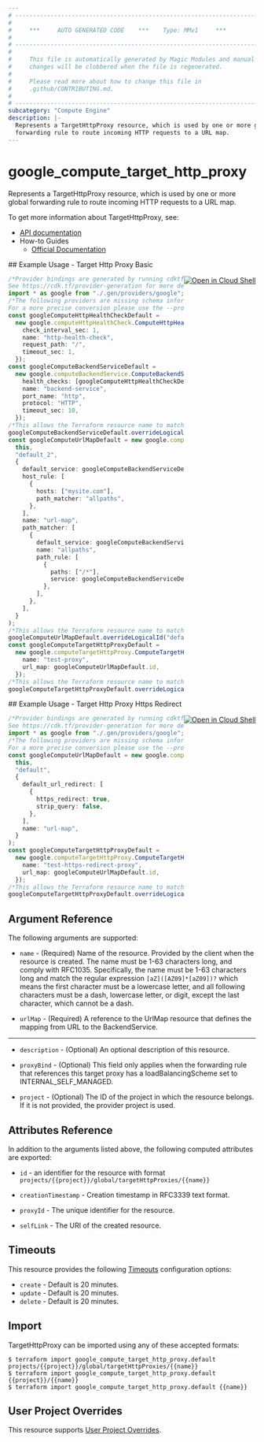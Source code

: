 ```yaml
---
# ----------------------------------------------------------------------------
#
#     ***     AUTO GENERATED CODE    ***    Type: MMv1     ***
#
# ----------------------------------------------------------------------------
#
#     This file is automatically generated by Magic Modules and manual
#     changes will be clobbered when the file is regenerated.
#
#     Please read more about how to change this file in
#     .github/CONTRIBUTING.md.
#
# ----------------------------------------------------------------------------
subcategory: "Compute Engine"
description: |-
  Represents a TargetHttpProxy resource, which is used by one or more global
  forwarding rule to route incoming HTTP requests to a URL map.
---
```


# google\_compute\_target\_http\_proxy

Represents a TargetHttpProxy resource, which is used by one or more global
forwarding rule to route incoming HTTP requests to a URL map.

To get more information about TargetHttpProxy, see:

* [API documentation](https://cloud.google.com/compute/docs/reference/v1/targetHttpProxies)
* How-to Guides
  * [Official Documentation](https://cloud.google.com/compute/docs/load-balancing/http/target-proxies)

<div class = "oics-button" style="float: right; margin: 0 0 -15px">
  <a href="https://console.cloud.google.com/cloudshell/open?cloudshell_git_repo=https%3A%2F%2Fgithub.com%2Fterraform-google-modules%2Fdocs-examples.git&cloudshell_working_dir=target_http_proxy_basic&cloudshell_image=gcr.io%2Fgraphite-cloud-shell-images%2Fterraform%3Alatest&open_in_editor=main.tf&cloudshell_print=.%2Fmotd&cloudshell_tutorial=.%2Ftutorial.md" target="_blank">
    <img alt="Open in Cloud Shell" src="//gstatic.com/cloudssh/images/open-btn.svg" style="max-height: 44px; margin: 32px auto; max-width: 100%;">
  </a>
</div>
## Example Usage - Target Http Proxy Basic

```typescript
/*Provider bindings are generated by running cdktf get.
See https://cdk.tf/provider-generation for more details.*/
import * as google from "./.gen/providers/google";
/*The following providers are missing schema information and might need manual adjustments to synthesize correctly: google.
For a more precise conversion please use the --provider flag in convert.*/
const googleComputeHttpHealthCheckDefault =
  new google.computeHttpHealthCheck.ComputeHttpHealthCheck(this, "default", {
    check_interval_sec: 1,
    name: "http-health-check",
    request_path: "/",
    timeout_sec: 1,
  });
const googleComputeBackendServiceDefault =
  new google.computeBackendService.ComputeBackendService(this, "default_1", {
    health_checks: [googleComputeHttpHealthCheckDefault.id],
    name: "backend-service",
    port_name: "http",
    protocol: "HTTP",
    timeout_sec: 10,
  });
/*This allows the Terraform resource name to match the original name. You can remove the call if you don't need them to match.*/
googleComputeBackendServiceDefault.overrideLogicalId("default");
const googleComputeUrlMapDefault = new google.computeUrlMap.ComputeUrlMap(
  this,
  "default_2",
  {
    default_service: googleComputeBackendServiceDefault.id,
    host_rule: [
      {
        hosts: ["mysite.com"],
        path_matcher: "allpaths",
      },
    ],
    name: "url-map",
    path_matcher: [
      {
        default_service: googleComputeBackendServiceDefault.id,
        name: "allpaths",
        path_rule: [
          {
            paths: ["/*"],
            service: googleComputeBackendServiceDefault.id,
          },
        ],
      },
    ],
  }
);
/*This allows the Terraform resource name to match the original name. You can remove the call if you don't need them to match.*/
googleComputeUrlMapDefault.overrideLogicalId("default");
const googleComputeTargetHttpProxyDefault =
  new google.computeTargetHttpProxy.ComputeTargetHttpProxy(this, "default_3", {
    name: "test-proxy",
    url_map: googleComputeUrlMapDefault.id,
  });
/*This allows the Terraform resource name to match the original name. You can remove the call if you don't need them to match.*/
googleComputeTargetHttpProxyDefault.overrideLogicalId("default");

```

<div class = "oics-button" style="float: right; margin: 0 0 -15px">
  <a href="https://console.cloud.google.com/cloudshell/open?cloudshell_git_repo=https%3A%2F%2Fgithub.com%2Fterraform-google-modules%2Fdocs-examples.git&cloudshell_working_dir=target_http_proxy_https_redirect&cloudshell_image=gcr.io%2Fgraphite-cloud-shell-images%2Fterraform%3Alatest&open_in_editor=main.tf&cloudshell_print=.%2Fmotd&cloudshell_tutorial=.%2Ftutorial.md" target="_blank">
    <img alt="Open in Cloud Shell" src="//gstatic.com/cloudssh/images/open-btn.svg" style="max-height: 44px; margin: 32px auto; max-width: 100%;">
  </a>
</div>
## Example Usage - Target Http Proxy Https Redirect

```typescript
/*Provider bindings are generated by running cdktf get.
See https://cdk.tf/provider-generation for more details.*/
import * as google from "./.gen/providers/google";
/*The following providers are missing schema information and might need manual adjustments to synthesize correctly: google.
For a more precise conversion please use the --provider flag in convert.*/
const googleComputeUrlMapDefault = new google.computeUrlMap.ComputeUrlMap(
  this,
  "default",
  {
    default_url_redirect: [
      {
        https_redirect: true,
        strip_query: false,
      },
    ],
    name: "url-map",
  }
);
const googleComputeTargetHttpProxyDefault =
  new google.computeTargetHttpProxy.ComputeTargetHttpProxy(this, "default_1", {
    name: "test-https-redirect-proxy",
    url_map: googleComputeUrlMapDefault.id,
  });
/*This allows the Terraform resource name to match the original name. You can remove the call if you don't need them to match.*/
googleComputeTargetHttpProxyDefault.overrideLogicalId("default");

```

## Argument Reference

The following arguments are supported:

*   `name` -
    (Required)
    Name of the resource. Provided by the client when the resource is
    created. The name must be 1-63 characters long, and comply with
    RFC1035. Specifically, the name must be 1-63 characters long and match
    the regular expression `[aZ]([AZ09]*[aZ09])?` which means the
    first character must be a lowercase letter, and all following
    characters must be a dash, lowercase letter, or digit, except the last
    character, which cannot be a dash.

*   `urlMap` -
    (Required)
    A reference to the UrlMap resource that defines the mapping from URL
    to the BackendService.

***

*   `description` -
    (Optional)
    An optional description of this resource.

*   `proxyBind` -
    (Optional)
    This field only applies when the forwarding rule that references
    this target proxy has a loadBalancingScheme set to INTERNAL\_SELF\_MANAGED.

*   `project` - (Optional) The ID of the project in which the resource belongs.
    If it is not provided, the provider project is used.

## Attributes Reference

In addition to the arguments listed above, the following computed attributes are exported:

*   `id` - an identifier for the resource with format `projects/{{project}}/global/targetHttpProxies/{{name}}`

*   `creationTimestamp` -
    Creation timestamp in RFC3339 text format.

*   `proxyId` -
    The unique identifier for the resource.

*   `selfLink` - The URI of the created resource.

## Timeouts

This resource provides the following
[Timeouts](https://developer.hashicorp.com/terraform/plugin/sdkv2/resources/retries-and-customizable-timeouts) configuration options:

* `create` - Default is 20 minutes.
* `update` - Default is 20 minutes.
* `delete` - Default is 20 minutes.

## Import

TargetHttpProxy can be imported using any of these accepted formats:

```console
$ terraform import google_compute_target_http_proxy.default projects/{{project}}/global/targetHttpProxies/{{name}}
$ terraform import google_compute_target_http_proxy.default {{project}}/{{name}}
$ terraform import google_compute_target_http_proxy.default {{name}}
```

## User Project Overrides

This resource supports [User Project Overrides](https://registry.terraform.io/providers/hashicorp/google/latest/docs/guides/provider_reference#user_project_override).
